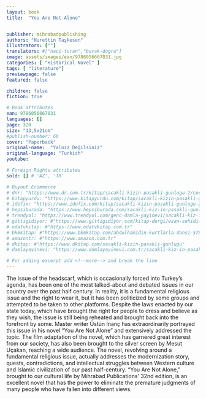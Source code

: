 ```yaml
---
layout: book
title:  "You Are Not Alone"


publisher: mihrabadpublishing
authors: "Nurettin Taşkesen"
illustrators: [""]
translators: #["naci-turan","burak-dogru"]
image: assets/images/ean/9786056667831.jpg
categories: [ "Historical Novel" ]
tags: [ "literature"]
previewpage: false
featured: false

children: false
fiction: true

# Book attributes
ean: 9786056667831
languages: []
page: 320
size: "13,5x21cm"
#publish-number: 60
cover: "Paperback"
original-name:  "Yalnız Değilsiniz"
original-language: "Turkish"
youtube:

# Foreign Rights attributes
sold: [] # 'AZ', 'TR'

# Buyout Ecommerce
# dnr: "https://www.dr.com.tr/kitap/sacakli-kizin-pasakli-gunlugu-2/cocuk-ve-genclik/genclik-10-yas/roman-oyku/urunno=0001893059001"
# kitapyurdu: "https://www.kitapyurdu.com/kitap/sacakli-kizin-pasakli-gunlugu-2-/560122.html&filter_name=Sa%C3%A7akl%C4%B1+K%C4%B1z%27%C4%B1n+Pasakl%C4%B1+G%C3%BCnl%C3%BC%C4%9F%C3%BC+2"
# idefix: "https://www.idefix.com/kitap/sacakli-kizin-pasakli-gunlugu-2/cocuk-ve-genclik/genclik-10-yas/roman-oyku/urunno=0001893059001"
# hepsiburada: "https://www.hepsiburada.com/sacakli-kiz-in-pasakli-gunlugu-2-damla-yayinevi-p-HBV000012ER86"
# trendyol: "https://www.trendyol.com/genc-damla-yayinevi/sacakli-kiz-in-pasakli-gunlugu-2-p-54825777"
# gittigidiyor: #"https://www.gittigidiyor.com/kitap-dergi/ezan-sehidi-adnan-menderes_pdp_732728793"
# odatvkitap: #"https://www.odatvkitap.com.tr"
# bkmkitap: #"https://www.bkmkitap.com/abdulhamidin-kurtlarla-dansi-578226"
# amazontr: #"https://www.amazon.com.tr"
# dkitap: #"https://www.dkitap.com/sacakli-kizin-pasakli-gunlugu"
# damlayayinevi: "https://www.damlayayinevi.com.tr/sacakli-kiz-in-pasakli-gunlugu-2-bu-iste-bi-terslik-var"

# For adding excerpt add <!--more--> and break the line
---
```

The issue of the headscarf, which is occasionally forced into Turkey’s agenda, has been one of
the most talked-about and debated issues in our
country over the past half century. In reality, it is a
fundamental religious issue and the right to wear
it, but it has been politicized by some groups and
attempted to be taken to other platforms. Despite
the laws enacted by our state today, which have
brought the right for people to dress and believe
as they wish, the issue is still being reheated and
brought back into the forefront by some. Master
writer Üstün İnanç has extraordinarily portrayed
this issue in his novel “You Are Not Alone” and
extensively addressed the topic. The film adaptation of the novel, which has garnered great
interest from our society, has also been brought
to the silver screen by Mesut Uçakan, reaching
a wide audience. The novel, revolving around a
fundamental religious issue, actually addresses
the modernization story, quests, contradictions,
and intellectual struggles between Western culture
and Islamic civilization of our past half-century.
“You Are Not Alone,” brought to our cultural life by
Mihrabad Publications’ 32nd edition, is an excellent
novel that has the power to eliminate the premature judgments of many people who have fallen
into different views.
<!--more--> 

